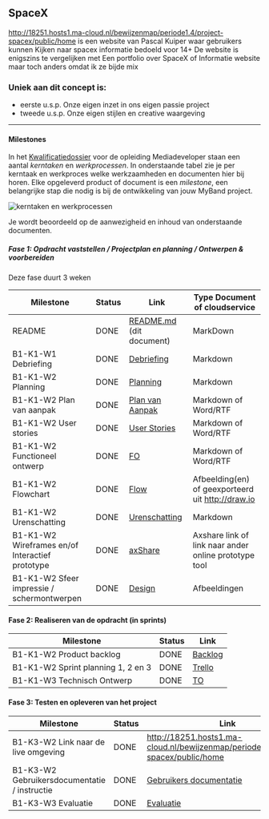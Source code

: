## SpaceX
http://18251.hosts1.ma-cloud.nl/bewijzenmap/periode1.4/project-spacex/public/home
is een website van Pascal Kuiper waar gebruikers kunnen Kijken naar spacex informatie bedoeld voor 14+
De website is enigszins te vergelijken met Een portfolio over SpaceX of Informatie website maar toch anders omdat ik ze bijde mix

### Uniek aan dit concept is: 
 * eerste u.s.p. Onze eigen inzet in ons eigen passie project
 * tweede u.s.p. Onze eigen stijlen en creative waargeving

---
#### Milestones 

In het [Kwalificatiedossier] voor de opleiding Mediadeveloper staan een aantal *kerntaken* en *werkprocessen*.
In onderstaande tabel zie je per kerntaak en werkproces welke werkzaamheden en documenten hier bij horen.
Elke opgeleverd product of document is een *milestone*, een belangrijke stap die nodig is bij de ontwikkeling van jouw MyBand project.

![kerntaken en werkprocessen](doc/images/kd_taken_processen.png)

Je wordt beoordeeld op de aanwezigheid en inhoud van onderstaande documenten.

##### Fase 1: Opdracht vaststellen / Projectplan en planning / Ontwerpen & voorbereiden 

Deze fase duurt 3 weken

| Milestone  | Status | Link | Type Document of cloudservice |
| ------ |  ------ | ------ | ------ |
| README                                            | DONE | [README.md]  (dit document)          | MarkDown |
| B1-K1-W1 Debriefing                               | DONE | [Debriefing]                         | Markdown |
| B1-K1-W2 Planning                                 | DONE | [Planning]                           | Markdown |
| B1-K1-W2 Plan van aanpak                          | DONE | [Plan van Aanpak]                    | Markdown of Word/RTF|
| B1-K1-W2 User stories                             | DONE | [User Stories]                       | Markdown of Word/RTF|
| B1-K1-W2 Functioneel ontwerp                      | DONE | [FO]                                 | Markdown of Word/RTF|
| B1-K1-W2 Flowchart                                | DONE | [Flow]                               | Afbeelding(en) of geexporteerd uit http://draw.io |
| B1-K1-W2 Urenschatting                            | DONE | [Urenschatting]                      | Markdown |
| B1-K1-W2 Wireframes en/of Interactief prototype   | DONE | [axShare]                            | Axshare link of link naar ander online prototype tool |
| B1-K1-W2 Sfeer impressie / schermontwerpen        | DONE | [Design]                             | Afbeeldingen |

[Kwalificatiedossier]: https://kwalificaties.s-bb.nl/Handlers/DocumentLibrary.ashx?id=276758
[README.md]: <https://github.com/JouwGithubNaam/myband/blob/master/README.md>
[Debriefing]: <doc/fase-1/SpaceX - Debriefing.md>
[Planning]: <doc/fase-1/SpaceX - Planning.md>
[Plan van Aanpak]: <doc/fase-1/SpaceX - PvA.pdf>
[User stories]: <doc/fase-1/SpaceX - User-stories.md>
[Design]: <doc/fase-1/spaceX - consept/>
[FO]: </doc/fase-1/spaceX - consept/>
[Flow]: <doc/fase-1/SpaceX - Flowchart.pdf>
[Urenschatting]: <doc/fase-1/SpaceX - Urenschatting.md>
[axShare]: <doc/fase-1/spaceX - consept/>

#### Fase 2: Realiseren van de opdracht (in sprints)

| Milestone  | Status | Link |
| ------ |  ------ | ------ |
| B1-K1-W2 Product backlog                          | DONE | [Backlog]                            | https://trello.com/b/7lACm5HD/project-space-x | |
| B1-K1-W2 Sprint planning 1, 2 en 3                | DONE | [Trello]                             | https://trello.com/b/7lACm5HD/project-space-x planningen | |
| B1-K1-W3 Technisch Ontwerp                        | DONE | [TO]                                 | Markdown of Word/RTF| |

[Backlog]: </doc/fase-1/SpaceX - Backlog.xlsx>
[TO]: <doc/fase-1/spaceX - consept/>
[Trello]: https://trello.com/b/7lACm5HD/project-space-x
   
#### Fase 3: Testen en opleveren van het project

| Milestone  | Status | Link |
| ------ |  ------ | ------ |
| B1-K3-W2 Link naar de live omgeving                        |  DONE |  <http://18251.hosts1.ma-cloud.nl/bewijzenmap/periode1.4/project-spacex/public/home> |
| B1-K3-W2 Gebruikersdocumentatie / instructie               |  DONE |  [Gebruikers documentatie] |
| B1-K3-W3 Evaluatie                                         |  DONE |  [Evaluatie] |

[Gebruikers documentatie]: <doc/fase-3/Gebruikersdocumentatie.md>
[Evaluatie]: <doc/fase-3/evaluatie.md>
